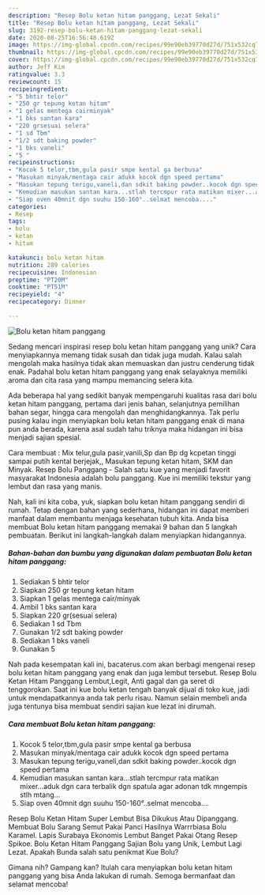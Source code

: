 ```yaml
---
description: "Resep Bolu ketan hitam panggang, Lezat Sekali"
title: "Resep Bolu ketan hitam panggang, Lezat Sekali"
slug: 3192-resep-bolu-ketan-hitam-panggang-lezat-sekali
date: 2020-08-25T16:56:48.619Z
image: https://img-global.cpcdn.com/recipes/99e90eb39770d27d/751x532cq70/bolu-ketan-hitam-panggang-foto-resep-utama.jpg
thumbnail: https://img-global.cpcdn.com/recipes/99e90eb39770d27d/751x532cq70/bolu-ketan-hitam-panggang-foto-resep-utama.jpg
cover: https://img-global.cpcdn.com/recipes/99e90eb39770d27d/751x532cq70/bolu-ketan-hitam-panggang-foto-resep-utama.jpg
author: Jeff Kim
ratingvalue: 3.3
reviewcount: 15
recipeingredient:
- "5 bhtir telor"
- "250 gr tepung ketan hitam"
- "1 gelas mentega cairminyak"
- "1 bks santan kara"
- "220 grsesuai selera"
- "1 sd Tbm"
- "1/2 sdt baking powder"
- "1 bks vaneli"
- "5 "
recipeinstructions:
- "Kocok 5 telor,tbm,gula pasir smpe kental ga berbusa"
- "Masukan minyak/mentaga cair adukk kocok dgn speed pertama"
- "Masukan tepung terigu,vaneli,dan sdkit baking powder..kocok dgn speed pertama"
- "Kemudian masukan santan kara...stlah tercmpur rata matikan mixer...aduk dgn cara terbalik dgn spatula agar adonan tdk mngempis stlh mtang..."
- "Siap oven 40mnit dgn suuhu 150-160°..selmat mencoba...."
categories:
- Resep
tags:
- bolu
- ketan
- hitam

katakunci: bolu ketan hitam 
nutrition: 289 calories
recipecuisine: Indonesian
preptime: "PT20M"
cooktime: "PT51M"
recipeyield: "4"
recipecategory: Dinner

---
```



![Bolu ketan hitam panggang](https://img-global.cpcdn.com/recipes/99e90eb39770d27d/751x532cq70/bolu-ketan-hitam-panggang-foto-resep-utama.jpg)

Sedang mencari inspirasi resep bolu ketan hitam panggang yang unik? Cara menyiapkannya memang tidak susah dan tidak juga mudah. Kalau salah mengolah maka hasilnya tidak akan memuaskan dan justru cenderung tidak enak. Padahal bolu ketan hitam panggang yang enak selayaknya memiliki aroma dan cita rasa yang mampu memancing selera kita.

Ada beberapa hal yang sedikit banyak mempengaruhi kualitas rasa dari bolu ketan hitam panggang, pertama dari jenis bahan, selanjutnya pemilihan bahan segar, hingga cara mengolah dan menghidangkannya. Tak perlu pusing kalau ingin menyiapkan bolu ketan hitam panggang enak di mana pun anda berada, karena asal sudah tahu triknya maka hidangan ini bisa menjadi sajian spesial.

Cara membuat : Mix telur,gula pasir,vanili,Sp dan Bp dg kcpetan tinggi sampai putih kental berjejak,, Masukan tepung ketan hitam, SKM dan Minyak. Resep Bolu Panggang - Salah satu kue yang menjadi favorit masyarakat Indonesia adalah bolu panggang. Kue ini memiliki tekstur yang lembut dan rasa yang manis.


Nah, kali ini kita coba, yuk, siapkan bolu ketan hitam panggang sendiri di rumah. Tetap dengan bahan yang sederhana, hidangan ini dapat memberi manfaat dalam membantu menjaga kesehatan tubuh kita. Anda bisa membuat Bolu ketan hitam panggang memakai 9 bahan dan 5 langkah pembuatan. Berikut ini langkah-langkah dalam menyiapkan hidangannya.

<!--inarticleads1-->

##### Bahan-bahan dan bumbu yang digunakan dalam pembuatan Bolu ketan hitam panggang:

1. Sediakan 5 bhtir telor
1. Siapkan 250 gr tepung ketan hitam
1. Siapkan 1 gelas mentega cair/minyak
1. Ambil 1 bks santan kara
1. Siapkan 220 gr(sesuai selera)
1. Sediakan 1 sd Tbm
1. Gunakan 1/2 sdt baking powder
1. Sediakan 1 bks vaneli
1. Gunakan 5 


Nah pada kesempatan kali ini, bacaterus.com akan berbagi mengenai resep bolu ketan hitam panggang yang enak dan juga lembut tersebut. Resep Bolu Ketan Hitam Panggang Lembut,Legit, Anti gagal dan ga seret di tenggorokan. Saat ini kue bolu ketan tengah banyak dijual di toko kue, jadi untuk mendapatkannya anda tak perlu risau. Namun selain membeli anda juga tentunya bisa membuat sendiri sajian kue lezat ini dirumah. 

<!--inarticleads2-->

##### Cara membuat Bolu ketan hitam panggang:

1. Kocok 5 telor,tbm,gula pasir smpe kental ga berbusa
1. Masukan minyak/mentaga cair adukk kocok dgn speed pertama
1. Masukan tepung terigu,vaneli,dan sdkit baking powder..kocok dgn speed pertama
1. Kemudian masukan santan kara...stlah tercmpur rata matikan mixer...aduk dgn cara terbalik dgn spatula agar adonan tdk mngempis stlh mtang...
1. Siap oven 40mnit dgn suuhu 150-160°..selmat mencoba....


Resep Bolu Ketan Hitam Super Lembut Bisa Dikukus Atau Dipanggang. Membuat Bolu Sarang Semut Pakai Panci Hasilnya Warrrbiasa Bolu Karamel. Lapis Surabaya Ekonomis Lembut Banget Pakai Otang Resep Spikoe. Bolu Ketan Hitam Panggang Sajian Bolu yang Unik, Lembut Lagi Lezat. Apakah Bunda salah satu penikmat Kue Bolu? 

Gimana nih? Gampang kan? Itulah cara menyiapkan bolu ketan hitam panggang yang bisa Anda lakukan di rumah. Semoga bermanfaat dan selamat mencoba!
